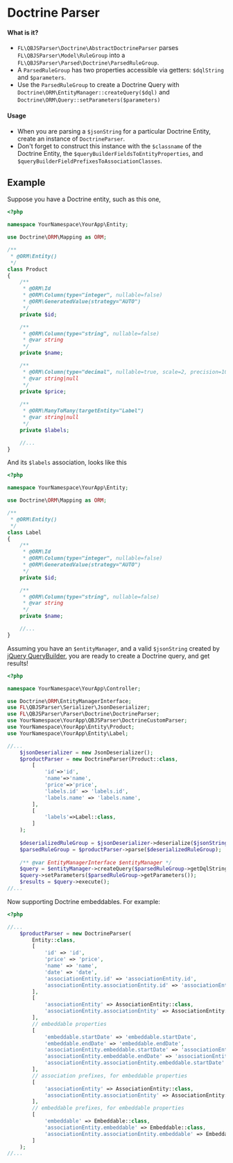# Doctrine Parser

#### What is it?
- `FL\QBJSParser\Doctrine\AbstractDoctrineParser` parses `FL\QBJSParser\Model\RuleGroup` into a `FL\QBJSParser\Parsed\Doctrine\ParsedRuleGroup`.
- A `ParsedRuleGroup` has two properties accessible via getters: `$dqlString` and `$parameters`. 
- Use the `ParsedRuleGroup` to create a Doctrine Query with `Doctrine\ORM\EntityManager::createQuery($dql)` and `Doctrine\ORM\Query::setParameters($parameters)`

#### Usage
- When you are parsing a `$jsonString` for a particular Doctrine Entity, create an instance of `DoctrineParser`.
- Don't forget to construct this instance with the `$classname` of the Doctrine Entity, the `$queryBuilderFieldsToEntityProperties`, and `$queryBuilderFieldPrefixesToAssociationClasses`.

## Example

Suppose you have a Doctrine entity, such as this one,

```php
<?php

namespace YourNamespace\YourApp\Entity;

use Doctrine\ORM\Mapping as ORM;

/**
 * @ORM\Entity()
 */
class Product
{
    /**
     * @ORM\Id
     * @ORM\Column(type="integer", nullable=false)
     * @ORM\GeneratedValue(strategy="AUTO")
     */
    private $id;

    /**
     * @ORM\Column(type="string", nullable=false)
     * @var string
     */
    private $name;

    /**
     * @ORM\Column(type="decimal", nullable=true, scale=2, precision=10)
     * @var string|null
     */
    private $price;
    
    /**
     * @ORM\ManyToMany(targetEntity="Label")
     * @var string|null
     */
    private $labels;

    //...
}
```

And its `$labels` association, looks like this

```php
<?php

namespace YourNamespace\YourApp\Entity;

use Doctrine\ORM\Mapping as ORM;

/**
 * @ORM\Entity()
 */
class Label
{
    /**
     * @ORM\Id
     * @ORM\Column(type="integer", nullable=false)
     * @ORM\GeneratedValue(strategy="AUTO")
     */
    private $id;

    /**
     * @ORM\Column(type="string", nullable=false)
     * @var string
     */
    private $name;

    //...
}
```

Assuming you have an `$entityManager`, and a  valid `$jsonString` created by [jQuery QueryBuilder](http://querybuilder.js.org/), you are ready to create a Doctrine query, and get results!

```php
<?php

namespace YourNamespace\YourApp\Controller;

use Doctrine\ORM\EntityManagerInterface;
use FL\QBJSParser\Serializer\JsonDeserializer;
use FL\QBJSParser\Parser\Doctrine\DoctrineParser;
use YourNamespace\YourApp\QBJSParser\DoctrineCustomParser;
use YourNamespace\YourApp\Entity\Product;
use YourNamespace\YourApp\Entity\Label;

//...
    $jsonDeserializer = new JsonDeserializer();
    $productParser = new DoctrineParser(Product::class, 
        [
            'id'=>'id',
            'name'=>'name',
            'price'=>'price',
            'labels.id' => 'labels.id',
            'labels.name' => 'labels.name',
        ],
        [
            'labels'=>Label::class,
        ]
    );
    
    $deserializedRuleGroup = $jsonDeserializer->deserialize($jsonString);
    $parsedRuleGroup = $productParser->parse($deserializedRuleGroup);
    
    /** @var EntityManagerInterface $entityManager */
    $query = $entityManager->createQuery($parsedRuleGroup->getDqlString());
    $query->setParameters($parsedRuleGroup->getParameters());
    $results = $query->execute();
//... 
```

Now supporting Doctrine embeddables. For example:

```php
<?php

//...
    $productParser = new DoctrineParser(
        Entity::class,
        [
            'id' => 'id',
            'price' => 'price',
            'name' => 'name',
            'date' => 'date',
            'associationEntity.id' => 'associationEntity.id',
            'associationEntity.associationEntity.id' => 'associationEntity.associationEntity.id',
        ],
        [
            'associationEntity' => AssociationEntity::class,
            'associationEntity.associationEntity' => AssociationEntity::class,
        ],
        // embeddable properties
        [
            'embeddable.startDate' => 'embeddable.startDate',
            'embeddable.endDate' => 'embeddable.endDate',
            'associationEntity.embeddable.startDate' => 'associationEntity.embeddable.startDate',
            'associationEntity.embeddable.endDate' => 'associationEntity.embeddable.endDate',
            'associationEntity.associationEntity.embeddable.startDate' => 'associationEntity.associationEntity.embeddable.startDate',
        ],
        // association prefixes, for embeddable properties
        [
            'associationEntity' => AssociationEntity::class,
            'associationEntity.associationEntity' => AssociationEntity::class,
        ],
        // embeddable prefixes, for embeddable properties
        [
            'embeddable' => Embeddable::class,
            'associationEntity.embeddable' => Embeddable::class,
            'associationEntity.associationEntity.embeddable' => Embeddable::class,
        ]
    );
//... 
```

